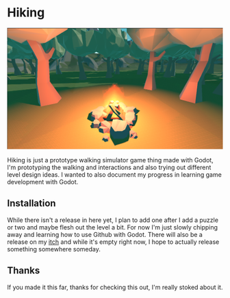 # Hiking
![screenshot](Screenshots/campfire.png)

Hiking is just a prototype walking simulator game thing made with Godot, I'm prototyping the walking and interactions and also trying out different level design ideas.
I wanted to also document my progress in learning game development with Godot.

## Installation

While there isn't a release in here yet, I plan to add one after I add a puzzle or two and maybe flesh out the level a bit. For now I'm just slowly chipping away and learning how to use Github with Godot.
There will also be a release on my [itch](https://unkeptroadrash.itch.io/) and while it's empty right now, I hope to actually release something somewhere someday.

## Thanks

If you made it this far, thanks for checking this out, I'm really stoked about it.
